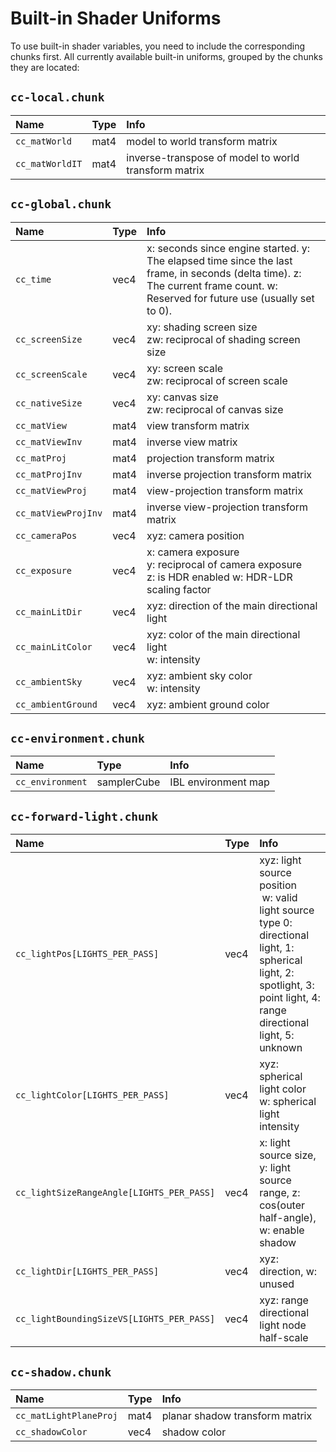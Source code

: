 # Built-in Shader Uniforms

To use built-in shader variables, you need to include the corresponding chunks first.
All currently available built-in uniforms, grouped by the chunks they are located:

## `cc-local.chunk`

| Name | Type | Info |
| :-- | :-- | :-- |
| `cc_matWorld` | mat4 | model to world transform matrix |
| `cc_matWorldIT` | mat4 | inverse-transpose of model to world transform matrix |

## `cc-global.chunk`

| Name | Type | Info |
| :-- | :-- | :-- |
| `cc_time` | vec4 | x: seconds since engine started. y: The elapsed time since the last frame, in seconds (delta time). z: The current frame count. w: Reserved for future use (usually set to 0). | 
| `cc_screenSize` | vec4 | xy: shading screen size<br>zw: reciprocal of shading screen size |
| `cc_screenScale` | vec4 | xy: screen scale<br>zw: reciprocal of screen scale |
| `cc_nativeSize` | vec4 | xy: canvas size<br>zw: reciprocal of canvas size |
| `cc_matView` | mat4 | view transform matrix |
| `cc_matViewInv` | mat4 | inverse view matrix |
| `cc_matProj` | mat4 | projection transform matrix |
| `cc_matProjInv`  | mat4 | inverse projection transform matrix |
| `cc_matViewProj` | mat4 | view-projection transform matrix |
| `cc_matViewProjInv` | mat4 | inverse view-projection transform matrix |
| `cc_cameraPos` | vec4 | xyz: camera position |
| `cc_exposure` | vec4 | x: camera exposure<br>y: reciprocal of camera exposure<br>z: is HDR enabled w: HDR-LDR scaling factor |
| `cc_mainLitDir` | vec4 | xyz: direction of the main directional light |
| `cc_mainLitColor` | vec4 | xyz: color of the main directional light<br>w: intensity |
| `cc_ambientSky` | vec4 | xyz: ambient sky color<br>w: intensity |
| `cc_ambientGround` | vec4 | xyz: ambient ground color |

## `cc-environment.chunk`

| Name | Type | Info |
| :-- | :-- | :-- |
| `cc_environment` | samplerCube | IBL environment map |

## `cc-forward-light.chunk`

| Name | Type | Info |
| :-- | :-- | :-- |
| `cc_lightPos[LIGHTS_PER_PASS]`            | vec4 | xyz: light source position<br> w: valid light source type 0: directional light, 1: spherical light, 2: spotlight, 3: point light, 4: range directional light, 5: unknown |
| `cc_lightColor[LIGHTS_PER_PASS]`          | vec4 | xyz: spherical light color<br>w: spherical light intensity                                                                                                               |
| `cc_lightSizeRangeAngle[LIGHTS_PER_PASS]` | vec4 | x: light source size, y: light source range, z: cos(outer half-angle), w: enable shadow                                                                                  |
| `cc_lightDir[LIGHTS_PER_PASS]`            | vec4 | xyz: direction, w: unused                                                                                                                                                |
| `cc_lightBoundingSizeVS[LIGHTS_PER_PASS]` | vec4 | xyz: range directional light node half-scale

## `cc-shadow.chunk`

| Name | Type | Info |
| :-- | :-- | :-- |
| `cc_matLightPlaneProj` | mat4 | planar shadow transform matrix |
| `cc_shadowColor` | vec4 | shadow color |

